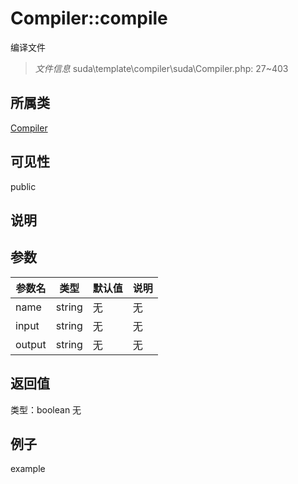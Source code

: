 # Compiler::compile
编译文件
> *文件信息* suda\template\compiler\suda\Compiler.php: 27~403
## 所属类 

[Compiler](../Compiler.md)

## 可见性

  public  
## 说明



## 参数

| 参数名 | 类型 | 默认值 | 说明 |
|--------|-----|-------|-------|
| name |  string | 无 | 无 |
| input |  string | 无 | 无 |
| output |  string | 无 | 无 |

## 返回值
类型：boolean
无

## 例子

example